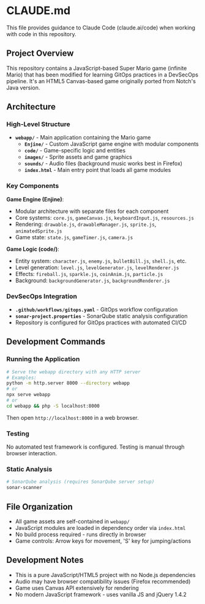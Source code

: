 # CLAUDE.md

This file provides guidance to Claude Code (claude.ai/code) when working with code in this repository.

## Project Overview

This repository contains a JavaScript-based Super Mario game (infinite Mario) that has been modified for learning GitOps practices in a DevSecOps pipeline. It's an HTML5 Canvas-based game originally ported from Notch's Java version.

## Architecture

### High-Level Structure
- **`webapp/`** - Main application containing the Mario game
  - **`Enjine/`** - Custom JavaScript game engine with modular components
  - **`code/`** - Game-specific logic and entities
  - **`images/`** - Sprite assets and game graphics
  - **`sounds/`** - Audio files (background music works best in Firefox)
  - **`index.html`** - Main entry point that loads all game modules

### Key Components

**Game Engine (Enjine)**:
- Modular architecture with separate files for each component
- Core systems: `core.js`, `gameCanvas.js`, `keyboardInput.js`, `resources.js`
- Rendering: `drawable.js`, `drawableManager.js`, `sprite.js`, `animatedSprite.js`
- Game state: `state.js`, `gameTimer.js`, `camera.js`

**Game Logic (code/)**:
- Entity system: `character.js`, `enemy.js`, `bulletBill.js`, `shell.js`, etc.
- Level generation: `level.js`, `levelGenerator.js`, `levelRenderer.js`
- Effects: `fireball.js`, `sparkle.js`, `coinAnim.js`, `particle.js`
- Background: `backgroundGenerator.js`, `backgroundRenderer.js`

### DevSecOps Integration
- **`.github/workflows/gitops.yaml`** - GitOps workflow configuration
- **`sonar-project.properties`** - SonarQube static analysis configuration
- Repository is configured for GitOps practices with automated CI/CD

## Development Commands

### Running the Application
```bash
# Serve the webapp directory with any HTTP server
# Examples:
python -m http.server 8000 --directory webapp
# or
npx serve webapp
# or
cd webapp && php -S localhost:8000
```

Then open `http://localhost:8000` in a web browser.

### Testing
No automated test framework is configured. Testing is manual through browser interaction.

### Static Analysis
```bash
# SonarQube analysis (requires SonarQube server setup)
sonar-scanner
```

## File Organization

- All game assets are self-contained in `webapp/`
- JavaScript modules are loaded in dependency order via `index.html`
- No build process required - runs directly in browser
- Game controls: Arrow keys for movement, 'S' key for jumping/actions

## Development Notes

- This is a pure JavaScript/HTML5 project with no Node.js dependencies
- Audio may have browser compatibility issues (Firefox recommended)
- Game uses Canvas API extensively for rendering
- No modern JavaScript framework - uses vanilla JS and jQuery 1.4.2